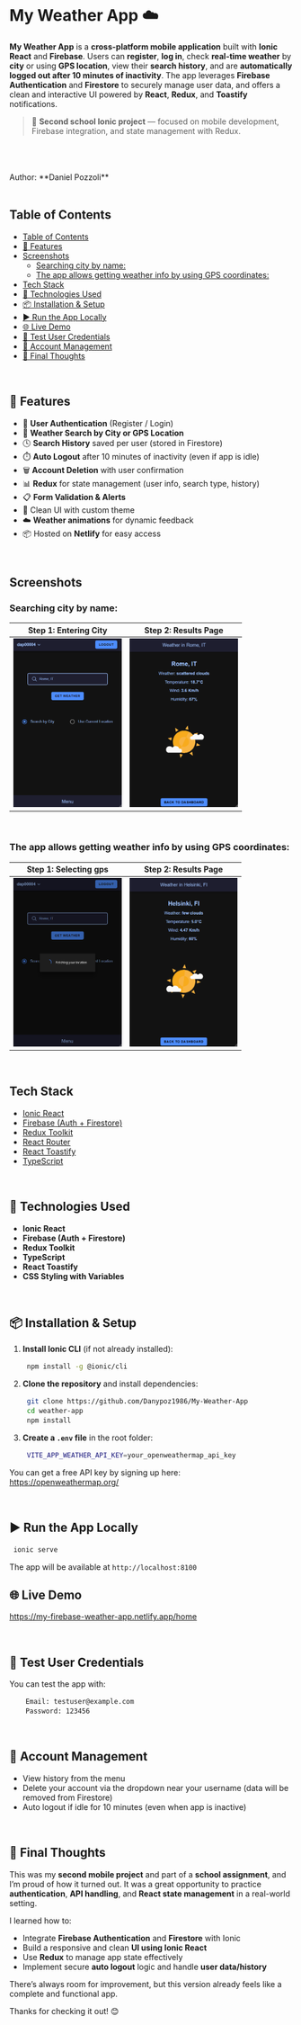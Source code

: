 # My Weather App ☁️

**My Weather App** is a **cross-platform mobile application** built with **Ionic React** and **Firebase**.
Users can **register**, **log in**, check **real-time weather** by **city** or using **GPS location**, view their **search history**, and are **automatically logged out after 10 minutes of inactivity**.
The app leverages **Firebase Authentication** and **Firestore** to securely manage user data, and offers a clean and interactive UI powered by **React**, **Redux**, and **Toastify** notifications.

> 📱 **Second school Ionic project** — focused on mobile development, Firebase integration, and state management with Redux.
<br>
<br>
<br>
Author: **Daniel Pozzoli**

<br>
<br>

## Table of Contents
- [Table of Contents](#table-of-contents)
- [🚀 Features](#-features)
- [Screenshots](#screenshots)
  - [Searching city by name:](#searching-city-by-name)
  - [The app allows getting weather info by using GPS coordinates:](#the-app-allows-getting-weather-info-by-using-gps-coordinates)
- [Tech Stack](#tech-stack)
- [🧩 Technologies Used](#-technologies-used)
- [📦 Installation \& Setup](#-installation--setup)
- [▶️ Run the App Locally](#️-run-the-app-locally)
- [🌐 Live Demo](#-live-demo)
- [🧪 Test User Credentials](#-test-user-credentials)
- [🧼 Account Management](#-account-management)
- [💭 Final Thoughts](#-final-thoughts)

<br>


## 🚀 Features
- 🔐 **User Authentication** (Register / Login)
- 📍 **Weather Search by City or GPS Location**
- 🕓 **Search History** saved per user (stored in Firestore)
- ⏱️ **Auto Logout** after 10 minutes of inactivity (even if app is idle)
- 🗑️ **Account Deletion** with user confirmation
- 📊 **Redux** for state management (user info, search type, history)
- 📋 **Form Validation & Alerts**
- 🧼 Clean UI with custom theme
- ☁️ **Weather animations** for dynamic feedback
- 📦 Hosted on **Netlify** for easy access

<br>

## Screenshots
### Searching city by name:
| Step 1: Entering City | Step 2: Results Page |
|:--:|:--:|
| <img src="./city-search.png" alt="Entering City" height="300px"> | <img src="./city-result.png" alt="Results Page" height="300px"> |

<br>

### The app allows getting weather info by using GPS coordinates:
| Step 1: Selecting gps | Step 2: Results Page |
|:--:|:--:|
| <img src="./gps-search.png" alt="Entering City" height="300px"> | <img src="./gps-result.png" alt="Results Page" height="300px"> |

<br>

## Tech Stack
- [Ionic React](https://ionicframework.com/docs/react)
- [Firebase (Auth + Firestore)](https://firebase.google.com/)
- [Redux Toolkit](https://redux-toolkit.js.org/)
- [React Router](https://reactrouter.com/)
- [React Toastify](https://fkhadra.github.io/react-toastify/)
- [TypeScript](https://www.typescriptlang.org/)

  
<br>

## 🧩 Technologies Used
- **Ionic React**
- **Firebase (Auth + Firestore)**
- **Redux Toolkit**
- **TypeScript**
- **React Toastify**
- **CSS Styling with Variables**

<br>

## 📦 Installation & Setup
1. **Install Ionic CLI** (if not already installed):
   ```bash
    npm install -g @ionic/cli
   ```
   
2. **Clone the repository** and install dependencies: 
   ```bash
    git clone https://github.com/Danypoz1986/My-Weather-App
    cd weather-app
    npm install
   ```
3. **Create a `.env` file** in the root folder:
   ```bash
    VITE_APP_WEATHER_API_KEY=your_openweathermap_api_key
   ```
You can get a free API key by signing up here:  
https://openweathermap.org/
   
<br>

## ▶️ Run the App Locally
   ```bash
    ionic serve
   ```  
The app will be available at `http://localhost:8100`
<br>

## 🌐 Live Demo
https://my-firebase-weather-app.netlify.app/home

<br>

## 🧪 Test User Credentials
You can test the app with:
```bash
    Email: testuser@example.com
    Password: 123456
``` 

<br>

## 🧼 Account Management
- View history from the menu
- Delete your account via the dropdown near your username (data will be removed from Firestore)
- Auto logout if idle for 10 minutes (even when app is inactive)

<br>

## 💭 Final Thoughts
This was my **second mobile project** and part of a **school assignment**, and I’m proud of how it turned out. It was a great opportunity to practice **authentication**, **API handling**, and **React state management** in a real-world setting.

I learned how to:
- Integrate **Firebase Authentication** and **Firestore** with Ionic
- Build a responsive and clean **UI using Ionic React**
- Use **Redux** to manage app state effectively
- Implement secure **auto logout** logic and handle **user data/history**

There’s always room for improvement, but this version already feels like a complete and functional app.

Thanks for checking it out! 😊